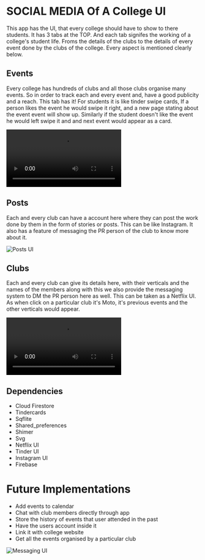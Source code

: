 # SOCIAL MEDIA Of A College UI

This app has the UI, that every college should have to show to there students.
It has 3 tabs at the TOP. And each tab signifes the working of a college's student life. Froms the details of the clubs to the details of every event done by the clubs of the college.
Every aspect is mentioned clearly below.


## Events

Every college has hundreds of clubs and all those clubs organise many events. So in order to track each and every event and, have a good publicity and a reach. 
This tab has it!
For students it is like tinder swipe cards, 
If a person likes the event he would swipe it right, and a new page stating about the event event will show up.
Similarly if the student doesn't like the event he would left swipe it and and next event would appear as a card.


![Events Video UI](https://user-images.githubusercontent.com/74729605/114311629-24403580-9b0d-11eb-8f6b-0d87d01e9fac.mp4)

## Posts

Each and every club can have a account here where they can post the work done by them in the form of stories or posts.
This can be like Instagram.
It also has a feature of messaging the PR person of the club to know more about it.

![Posts UI](https://user-images.githubusercontent.com/74729605/114311769-a892b880-9b0d-11eb-8b51-fc2cfda725b2.jpeg)

## Clubs

Each and every club can give its details here, with their verticals and the names of the members along with this we also provide the messaging system to DM the PR person here as well.
This can be taken as a Netflix UI.
As when click on a particular club it's Moto, it's previous events and the other verticals would appear.

![Clubs Video UI](https://user-images.githubusercontent.com/74729605/114311687-5c477880-9b0d-11eb-9089-f928a08e1538.mp4)


## Dependencies

- Cloud Firestore
- Tindercards
- Sqflite
- Shared_preferences
- Shimer
- Svg
- Netflix UI
- Tinder UI
- Instagram UI
- Firebase

# Future Implementations
- Add events to calendar
- Chat with club members directly through app
- Store the history of events that user attended in the past
- Have the users account inside it
- Link it with college website
- Get all the events organised by a particular club

![Messaging UI](https://user-images.githubusercontent.com/74729605/114311795-ccee9500-9b0d-11eb-88b6-b80a3fe981a8.jpeg)

